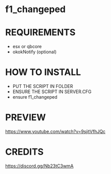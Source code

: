 # f1_changeped

# REQUIREMENTS

- esx or qbcore
- okokNotify (optional)

# HOW TO INSTALL

- PUT THE SCRIPT IN FOLDER
- ENSURE THE SCRIPT IN SERVER.CFG
- ensure f1_changeped

# PREVIEW 

https://www.youtube.com/watch?v=9sjitVfhJQc

# CREDITS

https://discord.gg/Nb23tC3wmA
